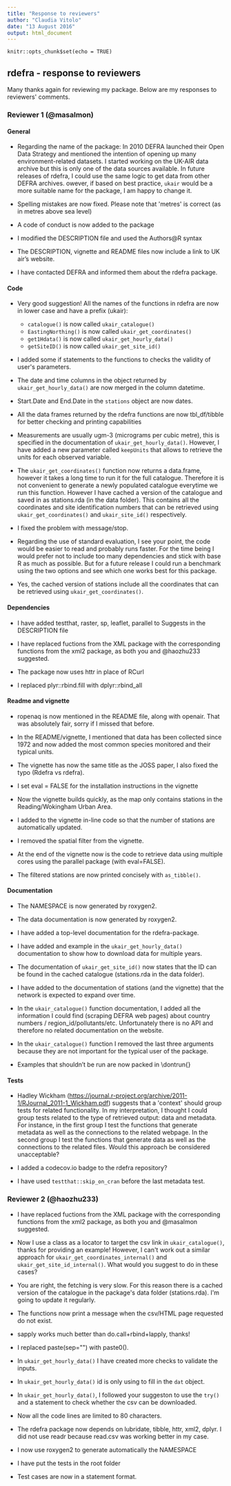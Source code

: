 ```yaml
---
title: "Response to reviewers"
author: "Claudia Vitolo"
date: "13 August 2016"
output: html_document
---
```


```{r setup, include=FALSE}
knitr::opts_chunk$set(echo = TRUE)
```

## rdefra - response to reviewers

Many thanks again for reviewing my package. Below are my responses to reviewers' comments.

### Reviewer 1 (@masalmon)

#### General

* Regarding the name of the package: In 2010 DEFRA launched their Open Data Strategy and mentioned the intention of opening up many environment-related datasets. I started working on the UK-AIR data archive but this is only one of the data sources available. In future releases of rdefra, I could use the same logic to get data from other DEFRA archives. owever, if based on best practice, `ukair` would be a more suitable name for the package, I am happy to change it.

* Spelling mistakes are now fixed. Please note that 'metres' is correct (as in metres above sea level)

* A code of conduct is now added to the package

* I modified the DESCRIPTION file and used the Authors@R syntax

* The DESCRIPTION, vignette and README files now include a link to UK air’s website.

* I have contacted DEFRA and informed them about the rdefra package.

#### Code

* Very good suggestion! All the names of the functions in rdefra  are now in lower case and have a prefix (ukair):
    * `catalogue()` is now called `ukair_catalogue()`
    * `EastingNorthing()` is now called `ukair_get_coordinates()`
    * `get1Hdata()` is now called `ukair_get_hourly_data()`
    * `getSiteID()` is now called `ukair_get_site_id()`

* I added some if statements to the functions to checks the validity of user's parameters.

* The date and time columns in the object returned by `ukair_get_hourly_data()` are now merged in the column datetime.

* Start.Date and End.Date in the `stations` object are now dates. 

* All the data frames returned by the rdefra functions are now tbl_df/tibble for better checking and printing capabilities

* Measurements are usually ugm-3 (micrograms per cubic metre), this is specified in the documentation of `ukair_get_hourly_data()`. However, I have added a new parameter called `keepUnits` that allows to retrieve the units for each observed variable.

* The `ukair_get_coordinates()` function now returns a data.frame, however it takes a long time to run it for the full catalogue. Therefore it is not convenient to generate a newly populated catalogue everytime we run this function. However I have cached a version of the catalogue and saved in as stations.rda (in the data folder). This contains all the coordinates and site identification numbers that can be retrieved using `ukair_get_coordinates()` and `ukair_site_id()` respectively.

* I fixed the problem with message/stop.

* Regarding the use of standard evaluation, I see your point, the code would be easier to read and probably runs faster. For the time being I would prefer not to include too many dependencies and stick with base R as much as possible. But for a future release I could run a benchmark using the two options and see which one works best for this package. 

* Yes, the cached version of stations include all the coordinates that can be retrieved using `ukair_get_coordinates()`.

#### Dependencies

* I have added testthat, raster, sp, leaflet, parallel to Suggests in the DESCRIPTION file

* I have replaced fuctions from the XML package with the corresponding functions from the xml2 package, as both you and @haozhu233 suggested.

* The package now uses httr in place of RCurl

* I replaced plyr::rbind.fill with dplyr::rbind_all

#### Readme and vignette

* ropenaq is now mentioned in the README file, along with openair. That was absolutely fair, sorry if I missed that before.

* In the README/vignette, I mentioned that data has been collected since 1972 and now added the most common species monitored and their typical units.

* The vignette has now the same title as the JOSS paper, I also fixed the typo (Rdefra vs rdefra).

* I set eval = FALSE for the installation instructions in the vignette

* Now the vignette builds quickly, as the map only contains stations in the Reading/Wokingham Urban Area.

* I added to the vignette in-line code so that the number of stations are automatically updated.

* I removed the spatial filter from the vignette.

* At the end of the vignette now is the code to retrieve data using multiple cores using the parallel package (with eval=FALSE).

* The filtered stations are now printed concisely with `as_tibble()`.

#### Documentation

* The NAMESPACE is now generated by roxygen2.

* The data documentation is now generated by roxygen2.

* I have added a top-level documentation for the rdefra-package.

* I have added and example in the `ukair_get_hourly_data()` documentation to show how to download data for multiple years.

* The documentation of `ukair_get_site_id()` now states that the ID can be found in the cached catalogue (stations.rda in the data folder).

* I have added to the documentation of stations (and the vignette) that the network is expected to expand over time.

* In the `ukair_catalogue()` function documentation, I added all the information I could find (scraping DEFRA web pages) about country numbers / region_id/pollutants/etc. Unfortunately there is no API and therefore no related documentation on the website.

* In the `ukair_catalogue()` function I removed the last three arguments because they are not important for the typical user of the package.

* Examples that shouldn’t be run are now packed in \dontrun{}

#### Tests

* Hadley Wickham (https://journal.r-project.org/archive/2011-1/RJournal_2011-1_Wickham.pdf) suggests that a 'context' should group tests for related functionality. In my interpretation, I thought I could group tests related to the type of retrieved output: data and metadata. For instance, in the first group I test the functions that generate metadata as well as the connections to the related webpage. In the second group I test the functions that generate data as well as the connections to the related files. Would this approach be considered unacceptable?

* I added a codecov.io badge to the rdefra repository?

* I have used `testthat::skip_on_cran` before the last metadata test.

### Reviewer 2 (@haozhu233)

* I have replaced fuctions from the XML package with the corresponding functions from the xml2 package, as both you and @masalmon suggested.

* Now I use a class as a locator to target the csv link in `ukair_catalogue()`, thanks for providing an example! However, I can't work out a similar approach for `ukair_get_coordinates_internal()` and `ukair_get_site_id_internal()`. What would you suggest to do in these cases?

* You are right, the fetching is very slow. For this reason there is a cached version of the catalogue in the package's data folder (stations.rda). I'm going to update it regularly.

* The functions now print a message when the csv/HTML page requested do not exist.

* sapply works much better than do.call+rbind+lapply, thanks!

* I replaced paste(sep="") with paste0().

* In `ukair_get_hourly_data()` I have created more checks to validate the inputs.

* In `ukair_get_hourly_data()` id is only using to fill in the `dat` object.

* In `ukair_get_hourly_data()`, I followed your suggeston to use the `try()` and a statement to check whether the csv can be downloaded.

* Now all the code lines are limited to 80 characters.

* The rdefra package now depends on lubridate, tibble, httr, xml2, dplyr. I did not use readr because read.csv was working better in my case.

* I now use roxygen2 to generate automatically the NAMESPACE

* I have put the tests in the root folder 

* Test cases are now in a statement format.
